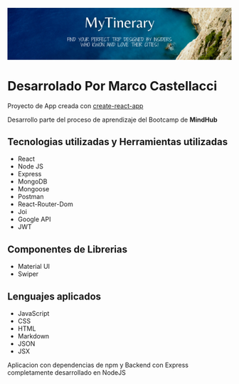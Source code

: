 
![Imagen de la App](./frontend/src/img/mytinerary.png)
# Desarrolado Por Marco Castellacci

Proyecto de App creada con [create-react-app](https://create-react-app.dev/)

Desarrollo parte del proceso de aprendizaje del Bootcamp de **MindHub**

## Tecnologias utilizadas y Herramientas utilizadas

* React
* Node JS
* Express
* MongoDB
* Mongoose
* Postman
* React-Router-Dom
* Joi 
* Google API
* JWT

## Componentes de Librerias

* Material UI
* Swiper

## Lenguajes aplicados

* JavaScript
* CSS
* HTML
* Markdown
* JSON
* JSX


Aplicacion con dependencias de npm y Backend con Express completamente desarrollado en NodeJS
